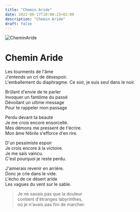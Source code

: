 ```yaml
---
title: "Chemin Aride"
date: 2022-06-17T18:00:23+02:00
description: "Chemin Aride"
draft: false
---
```


![CheminAride](https://i.ibb.co/XYtYDX5/20220420-103855.jpg "Chemin Aride")

# Chemin Aride

Les tourments de l'âme  
J'entends un cri de désespoir.  
L'emballement du diaphragme. 
Ce soir, je suis seul dans le noir.  
  
Brûlant d'envie de te parler  
Invoquer un fantôme du passé  
Dévoilant un ultime message  
Pour te rappeler mon passage  
  
Perdu devant ta beauté  
Je me crois encore ensorcellé.  
Mes démons me pressent de t'écrire.  
Mon âme fébrile s'efforce d'en rire.  
  
D'un pessimiste espoir  
Je crois encore à la victoire.  
Je me sais vaincu.  
C'est pourquoi je reste perdu.  
  
J'aimerais revenir en arrière.  
Donc je crie dans le vide.  
L'écho de ce désert aride  
Les vagues du vent sur le sable.  

>Je ne savais pas que la douleur  
>contient d'étranges labyrinthes,  
>où je n'avais pas fini de marcher.  
